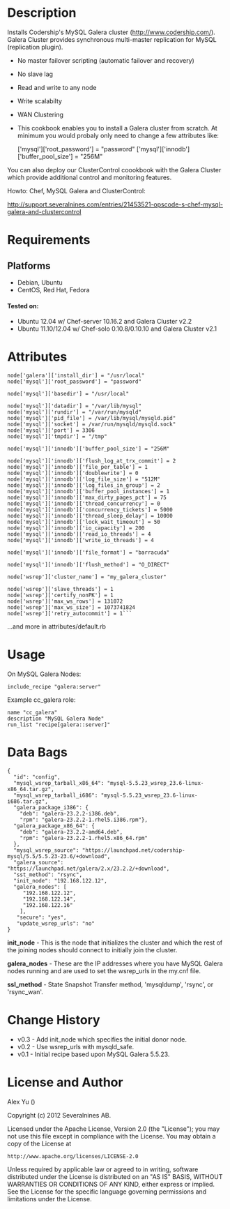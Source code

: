 Description
===========

Installs Codership's MySQL Galera cluster
(http://www.codership.com/). Galera Cluster provides synchronous
multi-master replication for MySQL (replication plugin).

* No master failover scripting (automatic failover and recovery)
* No slave lag
* Read and write to any node
* Write scalabilty
* WAN Clustering
* This cookbook enables you to install a Galera cluster from scratch. At
minimum you would probaly only need to change a few attributes like:

    ['mysql']['root_password'] = "password"
    ['mysql']['innodb']['buffer_pool_size'] = "256M"

You can also deploy our ClusterControl coookbook with the Galera Cluster
which provide additional control and monitoring features.

Howto: Chef, MySQL Galera and ClusterControl:

http://support.severalnines.com/entries/21453521-opscode-s-chef-mysql-galera-and-clustercontrol

Requirements
============

Platforms
---------
* Debian, Ubuntu
* CentOS, Red Hat, Fedora

#### Tested on:

* Ubuntu 12.04 w/ Chef-server 10.16.2 and Galera Cluster v2.2
* Ubuntu 11.10/12.04 w/ Chef-solo 0.10.8/0.10.10 and Galera Cluster v2.1

Attributes
==========

    node['galera']['install_dir'] = "/usr/local"
    node['mysql']['root_password'] = "password"

    node['mysql']['basedir'] = "/usr/local"

    node['mysql']['datadir'] = "/var/lib/mysql"
    node['mysql']['rundir'] = "/var/run/mysqld"
    node['mysql']['pid_file'] = /var/lib/mysql/mysqld.pid"
    node['mysql']['socket'] = /var/run/mysqld/mysqld.sock"
    node['mysql']['port'] = 3306
    node['mysql']['tmpdir'] = "/tmp"

    node['mysql']['innodb']['buffer_pool_size'] = "256M"

    node['mysql']['innodb']['flush_log_at_trx_commit'] = 2
    node['mysql']['innodb']['file_per_table'] = 1
    node['mysql']['innodb']['doublewrite'] = 0
    node['mysql']['innodb']['log_file_size'] = "512M"
    node['mysql']['innodb']['log_files_in_group'] = 2
    node['mysql']['innodb']['buffer_pool_instances'] = 1
    node['mysql']['innodb']['max_dirty_pages_pct'] = 75
    node['mysql']['innodb']['thread_concurrency'] = 0
    node['mysql']['innodb']['concurrency_tickets'] = 5000
    node['mysql']['innodb']['thread_sleep_delay'] = 10000
    node['mysql']['innodb']['lock_wait_timeout'] = 50
    node['mysql']['innodb']['io_capacity'] = 200
    node['mysql']['innodb']['read_io_threads'] = 4
    node['mysql']['innodb']['write_io_threads'] = 4

    node['mysql']['innodb']['file_format'] = "barracuda"

    node['mysql']['innodb']['flush_method'] = "O_DIRECT"

    node['wsrep']['cluster_name'] = "my_galera_cluster"

    node['wsrep']['slave_threads'] = 1
    node['wsrep']['certify_nonPK'] = 1
    node['wsrep']['max_ws_rows'] = 131072
    node['wsrep']['max_ws_size'] = 1073741824
    node['wsrep']['retry_autocommit'] = 1```

...and more in attributes/default.rb

Usage
=====

On MySQL Galera Nodes:

    include_recipe "galera:server"

Example cc_galera role:

    name "cc_galera"
    description "MySQL Galera Node"
    run_list "recipe[galera::server]"

Data Bags
=========

    {
      "id": "config",
      "mysql_wsrep_tarball_x86_64": "mysql-5.5.23_wsrep_23.6-linux-x86_64.tar.gz",
      "mysql_wsrep_tarball_i686": "mysql-5.5.23_wsrep_23.6-linux-i686.tar.gz",
      "galera_package_i386": {
        "deb": "galera-23.2.2-i386.deb",
        "rpm": "galera-23.2.2-1.rhel5.i386.rpm"},
      "galera_package_x86_64": {
        "deb": "galera-23.2.2-amd64.deb",
        "rpm": "galera-23.2.2-1.rhel5.x86_64.rpm"
      },
      "mysql_wsrep_source": "https://launchpad.net/codership-mysql/5.5/5.5.23-23.6/+download",
      "galera_source": "https://launchpad.net/galera/2.x/23.2.2/+download",
      "sst_method": "rsync",
      "init_node": "192.168.122.12",
      "galera_nodes": [
         "192.168.122.12",
         "192.168.122.14",
         "192.168.122.16"
        ],
       "secure": "yes",
       "update_wsrep_urls": "no"
    }

**init_node** - This is the node that initializes the cluster and which
the rest of the joining nodes should connect to initially join the
cluster.

**galera_nodes** - These are the IP addresses where you have MySQL Galera
nodes running and are used to set the wsrep_urls in the my.cnf file.

**ssl_method** - State Snapshot Transfer method, 'mysqldump', 'rsync', or
'rsync_wan'.

Change History
==============

* v0.3 - Add init_node which specifies the initial donor node.
* v0.2 - Use wsrep_urls with mysqld_safe.
* v0.1 - Initial recipe based upon MySQL Galera 5.5.23.


License and Author
==================

Alex Yu ()

Copyright (c) 2012 Severalnines AB.

Licensed under the Apache License, Version 2.0 (the "License"); you may not use this file except in compliance with the License. You may obtain a copy of the License at

    http://www.apache.org/licenses/LICENSE-2.0

Unless required by applicable law or agreed to in writing, software distributed under the License is distributed on an "AS IS" BASIS, WITHOUT WARRANTIES OR CONDITIONS OF ANY KIND, either express or implied. See the License for the specific language governing permissions and limitations under the License.
